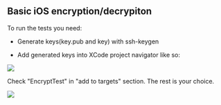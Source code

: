 Basic iOS encryption/decrypiton
--------------

To run the tests you need:

- Generate keys(key.pub and key) with ssh-keygen

- Add generated keys into XCode project navigator like so:

<img src="https://raw.github.com/kvint/ios-encryption/master/screen1.png" />

Check "EncryptTest" in "add to targets" section. The rest is your choice.

<img src="https://raw.github.com/kvint/ios-encryption/master/screen2.png" />